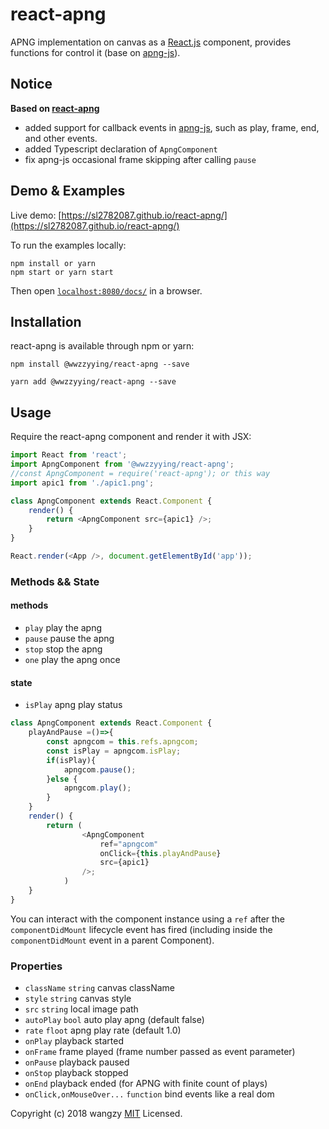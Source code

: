 # react-apng

APNG implementation on canvas as a [React.js](http://facebook.github.io/react) component, provides functions for control it (base on [apng-js](https://github.com/davidmz/apng-js)).

## Notice

**Based on [react-apng](https://github.com/sl2782087/react-apng)**

* added support for callback events in [apng-js](https://github.com/davidmz/apng-js), such as play, frame, end, and other events.
* added Typescript declaration of `ApngComponent`
* fix apng-js occasional frame skipping after calling `pause`

## Demo & Examples

Live demo: [https://sl2782087.github.io/react-apng/](https://sl2782087.github.io/react-apng/)

To run the examples locally:

```
npm install or yarn
npm start or yarn start
```

Then open [`localhost:8080/docs/`](http://localhost:8080/docs/) in a browser.

## Installation

react-apng is available through npm or yarn:

```
npm install @wwzzyying/react-apng --save
```

```
yarn add @wwzzyying/react-apng --save
```

## Usage

Require the react-apng component and render it with JSX:

```javascript
import React from 'react';
import ApngComponent from '@wwzzyying/react-apng';
//const ApngComponent = require('react-apng'); or this way
import apic1 from './apic1.png';

class ApngComponent extends React.Component {
	render() {
		return <ApngComponent src={apic1} />;
	}
}

React.render(<App />, document.getElementById('app'));
```

### Methods && State

#### methods

* `play` play the apng
* `pause` pause the apng
* `stop` stop the apng
* `one` play the apng once

#### state

* `isPlay` apng play status

```javascript
class ApngComponent extends React.Component {
	playAndPause =()=>{
		const apngcom = this.refs.apngcom;
		const isPlay = apngcom.isPlay;
		if(isPlay){
			apngcom.pause();
		}else {
			apngcom.play();
		}
	}
	render() {
		return (
				<ApngComponent
					ref="apngcom"
					onClick={this.playAndPause}
					src={apic1}
				/>;
			)
	}
}
```

You can interact with the component instance using a `ref` after the `componentDidMount` lifecycle event has fired (including inside the `componentDidMount` event in a parent Component).

### Properties

* `className` `string` canvas className
* `style` `string` canvas style
* `src` `string` local image path
* `autoPlay` `bool` auto play apng (default false)
* `rate` `floot` apng play rate (default 1.0)
* `onPlay` playback started
* `onFrame` frame played (frame number passed as event parameter)
* `onPause` playback paused
* `onStop` playback stopped
* `onEnd` playback ended (for APNG with finite count of plays)
* `onClick,onMouseOver...` `function` bind events like a real dom

Copyright (c) 2018 wangzy [MIT](LICENSE) Licensed.
